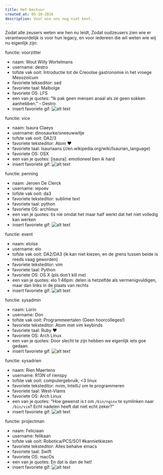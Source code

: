 ```yaml
---
title: Het bestuur
created_at: 05-10-2016
description: Voor wie ons nog niet kent.
---
```


Zodat alle zeusers weten wie hen nu leidt,
Zodat oudzeusers zien wie er verantwoordelijk is voor hun legacy,
en voor iedereen die wil weten wie wij nu eigenlijk zijn:

functie: voorzitter

* naam: Wout Willy Wortelmans
* username: destro
* tofste vak ooit: Introductie tot de Creoolse gastronomie in het vroege Mesozoïcum
* favoriete tekseditor: sed
* favoriete taal: Malbolge
* favoriete OS: LFS
* een van je quotes:     "Ik pak geen mensen anaal als ze geen sokken aanhebben." - Destro
* insert favoriete gif: ![alt text](//media.giphy.com/media/1lop3XEoCngYg/giphy.gif)

functie: vice

* naam: Isaura Claeys
* username: dinosaurke/sneeuwwitje
* tofste vak ooit: DA2/3
* favoriete teksteditor: Atom :heart:
* favoriete taal: Isauriaans (//en.wikipedia.org/wiki/Isaurian_language)
* favoriete OS: OSX
* een van je quotes: [isaura]: emotioneel ben ik hard
* insert favoriete gif: ![alt text](//i.imgur.com/ebvggMn.gif)
 
functie: penning

* naam: Jeroen De Clerck
* username: iepoev
* tofste vak ooit: da3
* favoriete teksteditor: sublime text
* favoriete taal: python
* favoriete OS: archlinux
* een van je quotes: <iepoev> tis nie omdat het maar half werkt dat het niet volledig kan werken
* insert favoriete gif: ![alt text](//i.imgur.com/5c22RvF.gif)
 
functie: event

* naam: eloïse
* username: elo
* tofste vak ooit: DA2/DA3 (ik kan niet kiezen, en de grens tussen beide is reeds vaag geworden)
* favoriete teksteditor: vim
* favoriete taal: Python
* favoriete OS: OS X (pls don't kill me)
* een van je quotes: elo 1:46pm: delen is hetzelfde als vermenigvuldigen, maar dan links in de plaats van rechts 
* insert favoriete gif: ![alt text](//media.tenor.co/images/6659f7a4dead984cdcc05903e7c9503f/tenor.gif)
 
functie: sysadmin

* naam: Lorin
* username: Don
* tofste vak ooit: Programmeertalen (Geen hoorcolleges!)
* favoriete teksteditor: Atom met vim keybinds
* favoriete taal: Ruby :heart:
* favoriete OS: Arch Linux
* een van je quotes: <don> Door slecht te zijn hebben we eigenlijk iets goe gedaan.
* insert favoriete gif: ![alt text](//iruntheinternet.com/lulzdump/images/skateboarder-never-drops-it-keeps-running-runs-away-bye-14344846555.gif)
 
functie: sysadrien

* naam: Rien Maertens
* username: R13N of rienspy
* tofste vak ooit: computergebruik, <3 linux
* favoriete teksteditor: nvim, IntelliJ om te programmeren
* favoriete taal: West-Vlams
* favoriete OS: Arch Linux
* een van je quotes: "Hoe gewenst is t om `/bin/nginx` te symlinken naar `/bin/vim`? Echt nadelen heeft dat niet echt zeker?"
* insert favoriete gif: ![alt text](//i.imgur.com/RGITm8c.gif)
 
functie: projectman

* naam: Feliciaan
* username: felikaan
* tofste vak ooit: Robotica/PCS/SO1 #kannietkiezen
* favoriete teksteditor: Alles behalve emacs
* favoriete taal: Swift
* favoriete OS: macOs
* een van je quotes: En dat is dan de het!
* insert favoriete gif: ![alt text](//emoji.slack-edge.com/T02E8K8GY/zeustux/19b65368560af6c2.jpg)
